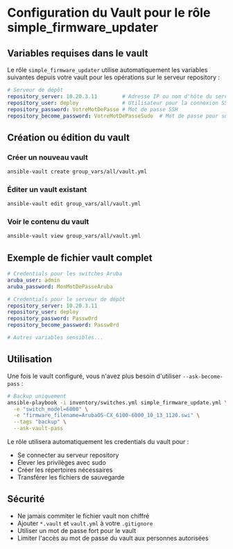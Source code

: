 # Configuration du Vault pour le rôle simple_firmware_updater

## Variables requises dans le vault

Le rôle `simple_firmware_updater` utilise automatiquement les variables suivantes depuis votre vault pour les opérations sur le serveur repository :

```yaml
# Serveur de dépôt
repository_server: 10.20.3.11        # Adresse IP ou nom d'hôte du serveur
repository_user: deploy              # Utilisateur pour la connexion SSH
repository_password: VotreMotDePasse # Mot de passe SSH
repository_become_password: VotreMotDePasseSudo  # Mot de passe pour sudo/become
```

## Création ou édition du vault

### Créer un nouveau vault
```bash
ansible-vault create group_vars/all/vault.yml
```

### Éditer un vault existant
```bash
ansible-vault edit group_vars/all/vault.yml
```

### Voir le contenu du vault
```bash
ansible-vault view group_vars/all/vault.yml
```

## Exemple de fichier vault complet

```yaml
# Credentials pour les switches Aruba
aruba_user: admin
aruba_password: MonMotDePasseAruba

# Credentials pour le serveur de dépôt
repository_server: 10.20.3.11
repository_user: deploy
repository_password: Passw0rd
repository_become_password: Passw0rd

# Autres variables sensibles...
```

## Utilisation

Une fois le vault configuré, vous n'avez plus besoin d'utiliser `--ask-become-pass` :

```bash
# Backup uniquement
ansible-playbook -i inventory/switches.yml simple_firmware_update.yml \
  -e "switch_model=6000" \
  -e "firmware_filename=ArubaOS-CX_6100-6000_10_13_1120.swi" \
  --tags "backup" \
  --ask-vault-pass
```

Le rôle utilisera automatiquement les credentials du vault pour :
- Se connecter au serveur repository
- Élever les privilèges avec sudo
- Créer les répertoires nécessaires
- Transférer les fichiers de sauvegarde

## Sécurité

- Ne jamais commiter le fichier vault non chiffré
- Ajouter `*.vault` et `vault.yml` à votre `.gitignore`
- Utiliser un mot de passe fort pour le vault
- Limiter l'accès au mot de passe du vault aux personnes autorisées